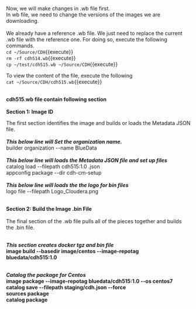 Now, we will make changes in .wb file first.<br>
In wb file, we need to change the versions of the images we are downloading.
<br><br>
We already have a reference .wb file. We just need to replace the current .wb file with the reference one. For doing so, execute the following commands.<br>
`cd ~/Source/CDH`{{execute}}
<br>`rm -rf cdh514.wb`{{execute}}
<br>`cp ~/test/cdh515.wb ~/Source/CDH`{{execute}}

To view the content of the file, execute the following<br>
`cat ~/Source/CDH/cdh515.wb`{{execute}}

<br><strong>cdh515.wb file contain following section</strong>
<br>
<br><strong>Section 1: Image ID</strong>

The first section identifies the image and builds or loads the Metadata JSON file.
<br>
<br><b><i>This below line will Set the organization name.</i></b>
<br>builder organization --name BlueData
<br>
<br><b><i>This below line will loads the Metadata JSON file and set up files</i></b>
<br>catalog load --filepath cdh515:1.0 .json
<br>appconfig package --dir cdh-cm-setup
<br>
<br><b><i>This below line will loads the the logo for bin files</i></b>
<br>logo file --filepath Logo_Cloudera.png

<br><strong>Section 2: Build the Image .bin File</strong>
<br>
<br>The final section of the .wb file pulls all of the pieces together and builds the .bin file.

<br><b><i>This section creates docker tgz and bin file</i><b>
<br>image build --basedir image/centos --image-repotag bluedata/cdh515:1.0

<br><b><i>Catalog the package for Centos</i><b>
<br>image package --image-repotag bluedata/cdh515:1.0 --os centos7
<br>catalog save --filepath staging/cdh.json --force
<br>sources package
<br>catalog package


